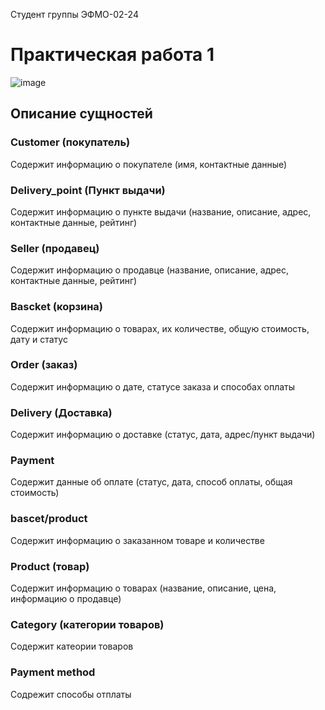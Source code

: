 Студент группы ЭФМО-02-24

# Практическая работа 1
![image](https://github.com/user-attachments/assets/07f8bcf3-a585-4814-b907-ab28b03dd349)

## Описание сущностей
### Customer (покупатель)
Содержит информацию о покупателе (имя, контактные данные)
### Delivery_point (Пункт выдачи)
Содержит информацию о пункте выдачи (название, описание, адрес, контактные данные, рейтинг)
### Seller (продавец)
Содержит информацию о продавце (название, описание, адрес, контактные данные, рейтинг)
### Bascket (корзина)
Содержит информацию о товарах, их количестве, общую стоимость, дату и статус
### Order (заказ)
Содержит информацию о дате, статусе заказа и способах оплаты
### Delivery (Доставка)
Содержит информацию о доставке (статус, дата, адрес/пункт выдачи)
### Payment
Содержит данные об оплате (статус, дата, способ оплаты, общая стоимость)
### bascet/product
Содержит информацию о заказанном товаре и количестве 
### Product (товар)
Содержит информацию о товарах (название, описание, цена, информацию о продавце)
### Category (категории товаров)
Содержит катеории товаров
### Payment method
Содрежит способы отплаты 
